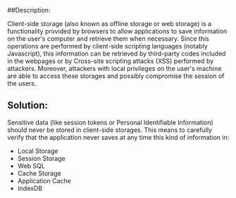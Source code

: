 ##Description:

Client-side storage (also known as offline storage or web storage) is a functionality provided by browsers to allow applications to save information on the user's computer and retrieve them when necessary. 
Since this operations are performed by client-side scripting languages (notably Javascript), this information can be retrieved by third-party codes included in the webpages or by Cross-site scripting attacks (XSS) performed by attackers.
Moreover, attackers with local privileges on the user's machine are able to access these storages and possibly compromise the session of the users.

## Solution:

Sensitive data (like session tokens or Personal Identifiable Information) should never be stored in client-side storages. 
This means to carefully verify that the application never saves at any time this kind of information in:
* Local Storage
* Session Storage
* Web SQL
* Cache Storage
* Application Cache
* IndexDB